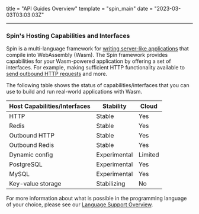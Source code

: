 title = "API Guides Overview"
template = "spin_main"
date = "2023-03-03T03:03:03Z"

---

### Spin's Hosting Capabilities and Interfaces

Spin is a multi-language framework for [writing server-like applications](https://developer.fermyon.com/spin/writing-apps) that compile into WebAssembly (Wasm). The Spin framework provides capabilities for your Wasm-powered application by offering a set of interfaces. For example, making sufficient HTTP functionality available to [send outbound HTTP requests](https://developer.fermyon.com/spin/http-outbound) and more.

The following table shows the status of capabilities/interfaces that you can use to build and run real-world applications with Wasm.

| Host Capabilities/Interfaces           | Stability  |  Cloud  |
|----------------------------------------|----------|-------|
| HTTP                          | Stable   | Yes   |
| Redis                         | Stable   | Yes   |
| Outbound HTTP                          | Stable   | Yes   |
| Outbound Redis                         | Stable  | Yes   |
| Dynamic config                         | Experimental | Limited |
| PostgreSQL                             | Experimental | Yes |
| MySQL                                  | Experimental | Yes |
| Key-value storage                      | Stabilizing | No |

For more information about what is possible in the programming language of your choice, please see our [Language Support Overview](https://developer.fermyon.com/spin/language-support-overview).